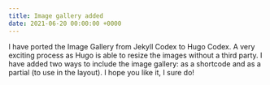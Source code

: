 ```yaml
---
title: Image gallery added
date: 2021-06-20 00:00:00 +0000
---
```


I have ported the Image Gallery from Jekyll Codex to Hugo Codex. A very exciting process as Hugo is able to resize the images without a third party. I have added two ways to include the image gallery: as a shortcode and as a partial (to use in the layout). I hope you like it, I sure do!